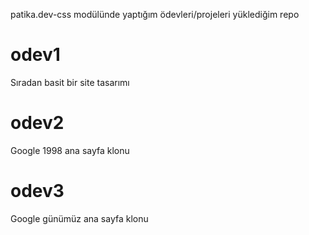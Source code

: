 patika.dev-css modülünde yaptığım ödevleri/projeleri yüklediğim repo

# odev1
Sıradan basit bir site tasarımı

# odev2
Google 1998 ana sayfa klonu

# odev3
Google günümüz ana sayfa klonu

